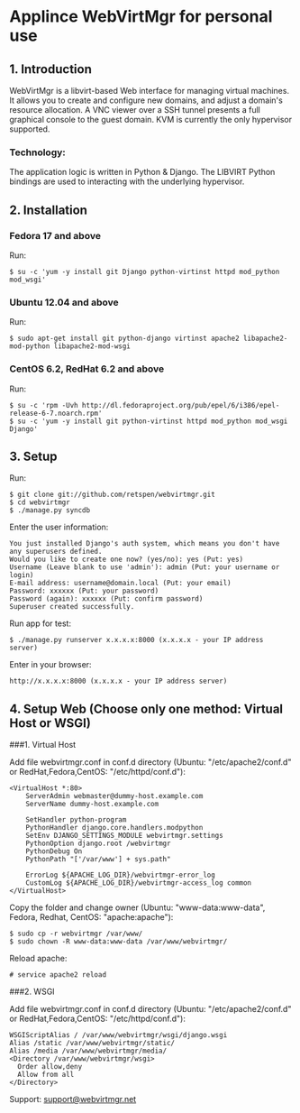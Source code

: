 # Applince WebVirtMgr for personal use

## 1. Introduction

WebVirtMgr is a libvirt-based Web interface for managing virtual machines. It allows you to create and configure new domains, and adjust a domain's resource allocation. A VNC viewer over a SSH tunnel presents a full graphical console to the guest domain. KVM is currently the only hypervisor supported.

### Technology:

The application logic is written in Python & Django. The LIBVIRT Python bindings are used to interacting with the underlying hypervisor.


## 2. Installation

### Fedora 17 and above

Run:

    $ su -c 'yum -y install git Django python-virtinst httpd mod_python mod_wsgi'

### Ubuntu 12.04 and above

Run:

    $ sudo apt-get install git python-django virtinst apache2 libapache2-mod-python libapache2-mod-wsgi

### CentOS 6.2, RedHat 6.2 and above

Run:

    $ su -c 'rpm -Uvh http://dl.fedoraproject.org/pub/epel/6/i386/epel-release-6-7.noarch.rpm'
    $ su -c 'yum -y install git python-virtinst httpd mod_python mod_wsgi Django'

## 3. Setup

Run: 
    
    $ git clone git://github.com/retspen/webvirtmgr.git
    $ cd webvirtmgr
    $ ./manage.py syncdb

Enter the user information:

    You just installed Django's auth system, which means you don't have any superusers defined.
    Would you like to create one now? (yes/no): yes (Put: yes)
    Username (Leave blank to use 'admin'): admin (Put: your username or login)
    E-mail address: username@domain.local (Put: your email)
    Password: xxxxxx (Put: your password)
    Password (again): xxxxxx (Put: confirm password)
    Superuser created successfully.

Run app for test:

    $ ./manage.py runserver x.x.x.x:8000 (x.x.x.x - your IP address server)
    
Enter in your browser:
    
    http://x.x.x.x:8000 (x.x.x.x - your IP address server)

## 4. Setup Web (Choose only one method: Virtual Host or WSGI)

###1. Virtual Host 

Add file webvirtmgr.conf in conf.d directory (Ubuntu: "/etc/apache2/conf.d" or RedHat,Fedora,CentOS: "/etc/httpd/conf.d"):

    <VirtualHost *:80>
        ServerAdmin webmaster@dummy-host.example.com
        ServerName dummy-host.example.com

        SetHandler python-program
        PythonHandler django.core.handlers.modpython
        SetEnv DJANGO_SETTINGS_MODULE webvirtmgr.settings
        PythonOption django.root /webvirtmgr
        PythonDebug On
        PythonPath "['/var/www'] + sys.path"
        
        ErrorLog ${APACHE_LOG_DIR}/webvirtmgr-error_log
        CustomLog ${APACHE_LOG_DIR}/webvirtmgr-access_log common
    </VirtualHost>

Copy the folder and change owner (Ubuntu: "www-data:www-data", Fedora, Redhat, CentOS: "apache:apache"):

    $ sudo cp -r webvirtmgr /var/www/
    $ sudo chown -R www-data:www-data /var/www/webvirtmgr/

Reload apache:
    
    # service apache2 reload
    
###2. WSGI

Add file webvirtmgr.conf in conf.d directory (Ubuntu: "/etc/apache2/conf.d" or RedHat,Fedora,CentOS: "/etc/httpd/conf.d"):

    WSGIScriptAlias / /var/www/webvirtmgr/wsgi/django.wsgi
    Alias /static /var/www/webvirtmgr/static/
    Alias /media /var/www/webvirtmgr/media/
    <Directory /var/www/webvirtmgr/wsgi>
      Order allow,deny
      Allow from all
    </Directory>

Support: support@webvirtmgr.net
